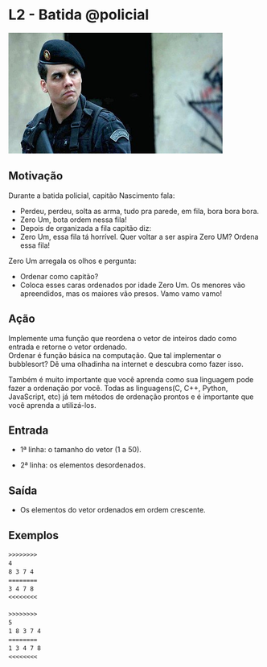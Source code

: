 # L2 - Batida @policial

![_](cover.jpg)

## Motivação

Durante a batida policial, capitão Nascimento fala:  

* Perdeu, perdeu, solta as arma, tudo pra parede, em fila, bora bora bora.  
* Zero Um, bota ordem nessa fila!
* Depois de organizada a fila capitão diz:
* Zero Um, essa fila tá horrível. Quer voltar a ser aspira Zero UM? Ordena essa fila!

Zero Um arregala os olhos e pergunta:  

* Ordenar como capitão?
* Coloca esses caras ordenados por idade Zero Um. Os menores vão apreendidos, mas os maiores vão presos. Vamo vamo vamo!  

## Ação

Implemente uma função que reordena o vetor de inteiros dado como entrada e retorne o vetor ordenado.  
Ordenar é função básica na computação. Que tal implementar o bubblesort? Dê uma olhadinha na internet e descubra como fazer isso.  
  
Também é muito importante que você aprenda como sua linguagem pode fazer a ordenação por você. Todas as linguagens(C, C++, Python, JavaScript, etc) já tem métodos de ordenação prontos e é importante que você aprenda a utilizá-los.  

## Entrada

* 1ª linha: o tamanho do vetor (1 a 50).
    
* 2ª linha: os elementos desordenados.

## Saída

* Os elementos do vetor ordenados em ordem crescente.

## Exemplos

``` txt
>>>>>>>>
4
8 3 7 4
========
3 4 7 8
<<<<<<<<

>>>>>>>>
5  
1 8 3 7 4
========
1 3 4 7 8
<<<<<<<<
```

